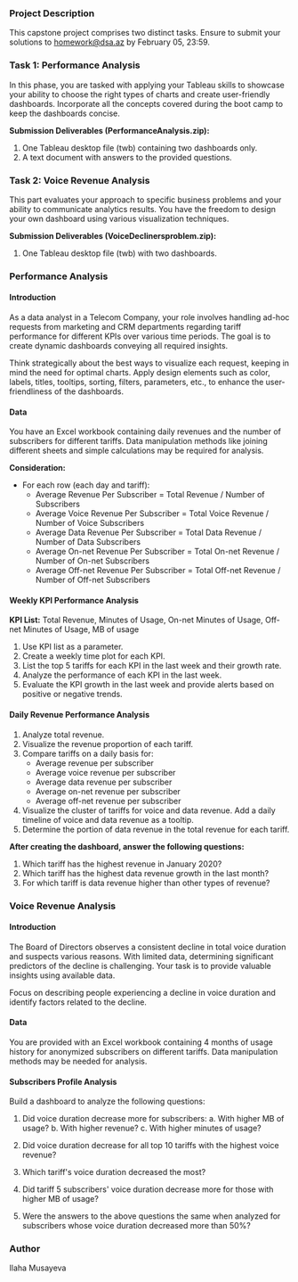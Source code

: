 ### Project Description

This capstone project comprises two distinct tasks. Ensure to submit your solutions to homework@dsa.az by February 05, 23:59.

### Task 1: Performance Analysis

In this phase, you are tasked with applying your Tableau skills to showcase your ability to choose the right types of charts and create user-friendly dashboards. Incorporate all the concepts covered during the boot camp to keep the dashboards concise.

**Submission Deliverables (PerformanceAnalysis.zip):**
1. One Tableau desktop file (twb) containing two dashboards only.
2. A text document with answers to the provided questions.

### Task 2: Voice Revenue Analysis

This part evaluates your approach to specific business problems and your ability to communicate analytics results. You have the freedom to design your own dashboard using various visualization techniques.

**Submission Deliverables (VoiceDeclinersproblem.zip):**
1. One Tableau desktop file (twb) with two dashboards.

### Performance Analysis

#### Introduction

As a data analyst in a Telecom Company, your role involves handling ad-hoc requests from marketing and CRM departments regarding tariff performance for different KPIs over various time periods. The goal is to create dynamic dashboards conveying all required insights.

Think strategically about the best ways to visualize each request, keeping in mind the need for optimal charts. Apply design elements such as color, labels, titles, tooltips, sorting, filters, parameters, etc., to enhance the user-friendliness of the dashboards.

#### Data

You have an Excel workbook containing daily revenues and the number of subscribers for different tariffs. Data manipulation methods like joining different sheets and simple calculations may be required for analysis.

**Consideration:**
- For each row (each day and tariff):
  - Average Revenue Per Subscriber = Total Revenue / Number of Subscribers
  - Average Voice Revenue Per Subscriber = Total Voice Revenue / Number of Voice Subscribers
  - Average Data Revenue Per Subscriber = Total Data Revenue / Number of Data Subscribers
  - Average On-net Revenue Per Subscriber = Total On-net Revenue / Number of On-net Subscribers
  - Average Off-net Revenue Per Subscriber = Total Off-net Revenue / Number of Off-net Subscribers

#### Weekly KPI Performance Analysis

**KPI List:** Total Revenue, Minutes of Usage, On-net Minutes of Usage, Off-net Minutes of Usage, MB of usage

1. Use KPI list as a parameter.
2. Create a weekly time plot for each KPI.
3. List the top 5 tariffs for each KPI in the last week and their growth rate.
4. Analyze the performance of each KPI in the last week.
5. Evaluate the KPI growth in the last week and provide alerts based on positive or negative trends.

#### Daily Revenue Performance Analysis

1. Analyze total revenue.
2. Visualize the revenue proportion of each tariff.
3. Compare tariffs on a daily basis for:
   - Average revenue per subscriber
   - Average voice revenue per subscriber
   - Average data revenue per subscriber
   - Average on-net revenue per subscriber
   - Average off-net revenue per subscriber
4. Visualize the cluster of tariffs for voice and data revenue. Add a daily timeline of voice and data revenue as a tooltip.
5. Determine the portion of data revenue in the total revenue for each tariff.

**After creating the dashboard, answer the following questions:**
1. Which tariff has the highest revenue in January 2020?
2. Which tariff has the highest data revenue growth in the last month?
3. For which tariff is data revenue higher than other types of revenue?

### Voice Revenue Analysis

#### Introduction

The Board of Directors observes a consistent decline in total voice duration and suspects various reasons. With limited data, determining significant predictors of the decline is challenging. Your task is to provide valuable insights using available data.

Focus on describing people experiencing a decline in voice duration and identify factors related to the decline.

#### Data

You are provided with an Excel workbook containing 4 months of usage history for anonymized subscribers on different tariffs. Data manipulation methods may be needed for analysis.

#### Subscribers Profile Analysis

Build a dashboard to analyze the following questions:

1. Did voice duration decrease more for subscribers:
   a. With higher MB of usage?
   b. With higher revenue?
   c. With higher minutes of usage?

2. Did voice duration decrease for all top 10 tariffs with the highest voice revenue?

3. Which tariff's voice duration decreased the most?

4. Did tariff 5 subscribers' voice duration decrease more for those with higher MB of usage?

5. Were the answers to the above questions the same when analyzed for subscribers whose voice duration decreased more than 50%?
### Author
Ilaha Musayeva
